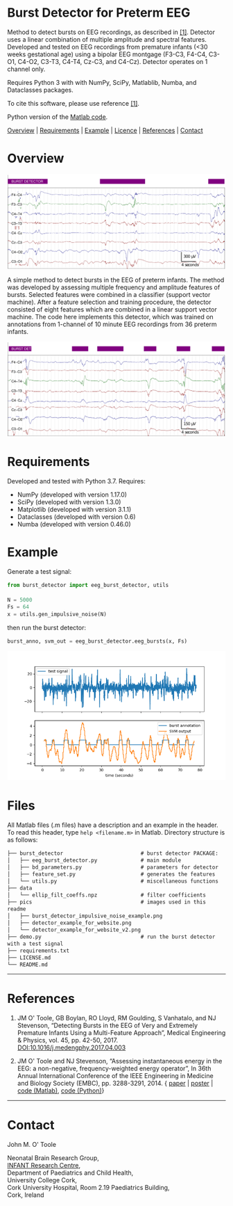 Burst Detector for Preterm EEG
==============================

Method to detect bursts on EEG recordings, as described in [[1]](#references). Detector
uses a linear combination of multiple amplitude and spectral features.  Developed and
tested on EEG recordings from premature infants (<30 weeks gestational age) using a
bipolar EEG montgage (F3-C3, F4-C4, C3-O1, C4-O2, C3-T3, C4-T4, Cz-C3, and
C4-Cz). Detector operates on 1 channel only.

Requires Python 3 with with NumPy, SciPy, Matlablib, Numba, and Dataclasses packages. 

To cite this software, please use reference [[1]](#references). 

Python version of the [Matlab code](https://github.com/otoolej/burst_detector).


[Overview](#Overview) | [Requirements](#Requirements) | [Example](#Example) |
[Licence](LICENCE.md) | [References](#References) | [Contact](#Contact)


# Overview

![Example of burst detector (purple annotation) on channel F3-C3](pics/detector_example_for_website.png)

A simple method to detect bursts in the EEG of preterm infants. The method was developed
by assessing multiple frequency and amplitude features of bursts. Selected features were combined in
a classifier (support vector machine). After a feature selection and training procedure,
the detector consisted of eight features which are combined in a linear support vector
machine. The code here implements this detector, which was trained on annotations from
1-channel of 10 minute EEG recordings from 36 preterm infants.

![Another example of burst detector on channel C4-T4](pics/detector_example_for_website_v2.png)


# Requirements
Developed and tested with Python 3.7. Requires:
+ NumPy (developed with version 1.17.0)
+ SciPy (developed with version 1.3.0)
+ Matplotlib (developed with version 3.1.1)
+ Dataclasses (developed with version 0.6)
+ Numba (developed with version 0.46.0)


# Example
Generate a test signal:
```python
from burst_detector import eeg_burst_detector, utils

N = 5000
Fs = 64
x = utils.gen_impulsive_noise(N)
```
then run the burst detector:
```python
burst_anno, svm_out = eeg_burst_detector.eeg_bursts(x, Fs)
```

![Burst detector for impulsive noise test signal](pics/burst_detector_imp_noise_eg.png)

# Files
All Matlab files (.m files) have a description and an example in the header. To read this
header, type `help <filename.m>` in Matlab.  Directory structure is as follows: 
```
├── burst_detector                         # burst detector PACKAGE:
│   ├── eeg_burst_detector.py              # main module
│   ├── bd_parameters.py                   # parameters for detector
│   ├── feature_set.py                     # generates the features
│   └── utils.py                           # miscellaneous functions
├── data
│   └── ellip_filt_coeffs.npz              # filter coefficients 
├── pics                                   # images used in this readme
│   ├── burst_detector_impulsive_noise_example.png
│   ├── detector_example_for_website.png
│   └── detector_example_for_website_v2.png
├── demo.py                                # run the burst detector with a test signal
├── requirements.txt
├── LICENSE.md
└── README.md
```


---

# References

1. JM O' Toole, GB Boylan, RO Lloyd, RM Goulding, S Vanhatalo, and NJ Stevenson,
“Detecting Bursts in the EEG of Very and Extremely Premature Infants Using a Multi-Feature
Approach”, Medical Engineering & Physics, vol. 45, pp. 42-50, 2017. 
[DOI:10.1016/j.medengphy.2017.04.003](https://doi.org/10.1016/j.medengphy.2017.04.003)


2. JM O' Toole and NJ Stevenson, “Assessing instantaneous energy in the EEG: a
non-negative, frequency-weighted energy operator”, In 36th Annual International Conference
of the IEEE Engineering in Medicine and Biology Society (EMBC), pp. 3288-3291, 2014. 
{ [paper](http://otoolej.github.io/pubs/PDFs/JMOToole_energy_EMBC14.pdf) |
  [poster](http://otoolej.github.io/pubs/PDFs/EMBC_poster_Aug2014_NLEO.pdf) |
  [code (Matlab)](https://github.com/otoolej/nonlinear-energy-operators/),
  [code (Python)](https://github.com/otoolej/envelope_derivative_operator)}


---

# Contact

John M. O' Toole

Neonatal Brain Research Group,  
[INFANT Research Centre](http://www.infantcentre.ie/),  
Department of Paediatrics and Child Health,  
University College Cork,  
Cork University Hospital, Room 2.19 Paediatrics Building,  
Cork, Ireland


